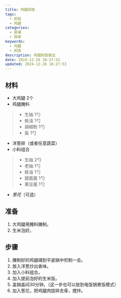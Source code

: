 ```yaml
---
title: 鸡腿焖饭
tags:
  - 焖饭
  - 鸡腿
categories:
  - 菜谱
  - 简单
keywords:
  - 鸡腿
  - 焖饭
description: 鸡腿焖饭做法
date: 2024-12-26 18:27:53
updated: 2024-12-26 18:27:53
---
```

## 材料

- 大鸡腿 2个
- 鸡腿腌料

> - 生抽 1勺
> - 蚝油 1勺
> - 胡椒粉 1勺
> - 盐 1勺

- 洋葱碎（或者任意蔬菜）
- 小料组合

> - 生抽 2勺
> - 老抽 1勺
> - 蚝油 1勺
> - 甜面酱 1勺
> - 黄豆酱 1勺

- *葱花*（可选）

## 准备

1. 大鸡腿用腌料腌制。
2. 生米泡好。

## 步骤

1. 腌制好的鸡腿铺到平底锅中煎制一会。
2. 放入洋葱炒出香味。
3. 加入小料组合。
4. 加入提前泡好的生米饭。
5. 盖锅盖闷30分钟。（这一步也可以放到电饭锅煮饭模式）
6. 加入葱花，把鸡腿肉拔碎去骨，搅拌。
